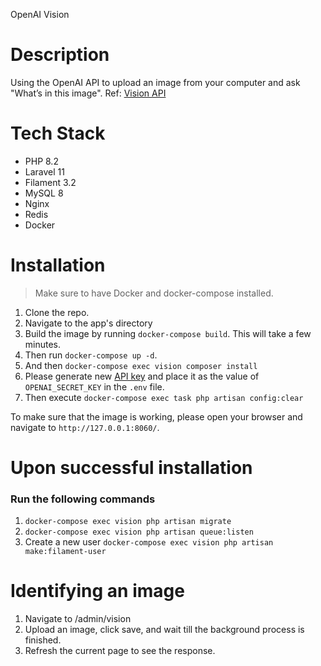 OpenAI Vision

# Description

Using the OpenAI API to upload an image from your computer and ask "What’s in this image".
Ref: [Vision API](https://platform.openai.com/docs/guides/vision/uploading-base-64-encoded-images)

# Tech Stack

- PHP 8.2
- Laravel 11
- Filament 3.2
- MySQL 8
- Nginx
- Redis
- Docker

# Installation

> Make sure to have Docker and docker-compose installed.

1. Clone the repo.
2. Navigate to the app's directory
3. Build the image by running `docker-compose build`. This will take a few minutes.
4. Then run `docker-compose up -d`.
5. And then `docker-compose exec vision composer install`
6. Please generate new [API key](https://www.alphavantage.co/support/#api-key) and place it as the value of `OPENAI_SECRET_KEY` in the `.env` file. 
7. Then execute `docker-compose exec task php artisan config:clear`

To make sure that the image is working, please open your browser and navigate to `http://127.0.0.1:8060/`.

# Upon successful installation

### Run the following commands

1. `docker-compose exec vision php artisan migrate`
2. `docker-compose exec vision php artisan queue:listen`
3. Create a new user `docker-compose exec vision php artisan make:filament-user`

# Identifying an image

1. Navigate to /admin/vision
2. Upload an image, click save, and wait till the background process is finished.
3. Refresh the current page to see the response.

